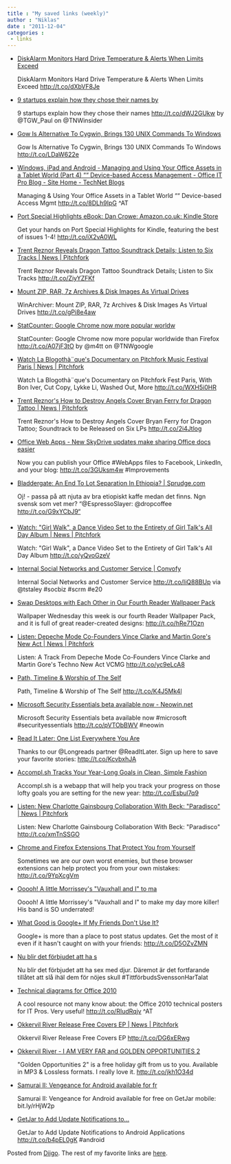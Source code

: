 ```yaml
---
title : "My saved links (weekly)"
author : "Niklas"
date : "2011-12-04"
categories : 
 - links
---
```


- [DiskAlarm Monitors Hard Drive Temperature & Alerts When Limits Exceed](http://www.addictivetips.com/windows-tips/diskalarm-monitor-hard-drive-temperature-alerts-when-limits-exceed/?utm_source=feedburner&utm_medium=twitter&utm_campaign=Feed%3A+Addictivetips+%28AddictiveTips%29)
    
    DiskAlarm Monitors Hard Drive Temperature & Alerts When Limits Exceed http://t.co/dXbVF8Je
    
- [9 startups explain how they chose their names by](http://t.co/dWJ2GUkw)
    
    9 startups explain how they chose their names http://t.co/dWJ2GUkw by @TGW\_Paul on @TNWinsider
    
- [Gow Is Alternative To Cygwin, Brings 130 UNIX Commands To Windows](http://www.addictivetips.com/windows-tips/gow-is-alternative-to-cygwin-brings-130-unix-commands-to-windows/?utm_source=feedburner&utm_medium=twitter&utm_campaign=Feed%3A+Addictivetips+%28AddictiveTips%29)
    
    Gow Is Alternative To Cygwin, Brings 130 UNIX Commands To Windows http://t.co/LDaW622e
    
- [Windows, iPad and Android - Managing and Using Your Office Assets in a Tablet World (Part 4) ““ Device-based Access Management - Office IT Pro Blog - Site Home - TechNet Blogs](http://blogs.technet.com/b/office_resource_kit/archive/2011/10/20/windows-ipad-and-android-managing-and-using-your-office-assets-in-a-tablet-world-part-4-device-based-access-management.aspx)
    
    Managing & Using Your Office Assets in a Tablet World ““ Device-based Access Mgmt http://t.co/8DLh9IpG ^AT
    
- [Port Special Highlights eBook: Dan Crowe: Amazon.co.uk: Kindle Store](https://www.amazon.co.uk/dp/B006GRINO6)
    
    Get your hands on Port Special Highlights for Kindle, featuring the best of issues 1-4! http://t.co/iX2vA0WL
    
- [Trent Reznor Reveals Dragon Tattoo Soundtrack Details; Listen to Six Tracks | News | Pitchfork](http://www.pitchfork.com/news/44783-trent-reznor-reveals-dragon-tattoo-soundtrack-details-listen-to-six-tracks)
    
    Trent Reznor Reveals Dragon Tattoo Soundtrack Details; Listen to Six Tracks http://t.co/ZiyYZFKf
    
- [Mount ZIP, RAR, 7z Archives & Disk Images As Virtual Drives](http://www.addictivetips.com/windows-tips/mount-zip-rar-7z-archives-disk-images-as-virtual-drives/?utm_source=feedburner&utm_medium=twitter&utm_campaign=Feed%3A+Addictivetips+%28AddictiveTips%29)
    
    WinArchiver: Mount ZIP, RAR, 7z Archives & Disk Images As Virtual Drives http://t.co/gPi8e4aw
    
- [StatCounter: Google Chrome now more popular worldw](http://t.co/A07jF3tO)
    
    StatCounter: Google Chrome now more popular worldwide than Firefox http://t.co/A07jF3tO by @m4tt on @TNWgoogle
    
- [Watch La Blogothà¨que's Documentary on Pitchfork Music Festival Paris | News | Pitchfork](http://www.pitchfork.com/news/44757-watch-la-blogotheques-documentary-on-pitchfork-music-festival-paris)
    
    Watch La Blogothà¨que's Documentary on Pitchfork Fest Paris, With Bon Iver, Cut Copy, Lykke Li, Washed Out, More http://t.co/WXH5i0HR
    
- [Trent Reznor's How to Destroy Angels Cover Bryan Ferry for Dragon Tattoo | News | Pitchfork](http://www.pitchfork.com/news/44774-trent-reznors-how-to-destroy-angels-cover-bryan-ferry-for-dragon-tattoo)
    
    Trent Reznor's How to Destroy Angels Cover Bryan Ferry for Dragon Tattoo; Soundtrack to be Released on Six LPs http://t.co/2i4Jtlog
    
- [Office Web Apps - New SkyDrive updates make sharing Office docs easier](http://blogs.office.com/b/officewebapps/archive/2011/11/18/new-skydrive-updates-make-sharing-office-docs-easier.aspx)
    
    Now you can publish your Office #WebApps files to Facebook, LinkedIn, and your blog: http://t.co/3GUksm4w #Improvements
    
    
- [Bladdergate: An End To Lot Separation In Ethiopia? | Sprudge.com](http://sprudge.com/an-end-to-lot-separation-in-ethiopia.html)
    
    Oj! - passa på att njuta av bra etiopiskt kaffe medan det finns. Ngn svensk som vet mer? “@EspressoSlayer: @dropcoffee http://t.co/G9xYCbJ9“
    
- [Watch: "Girl Walk", a Dance Video Set to the Entirety of Girl Talk's All Day Album | News | Pitchfork](http://www.pitchfork.com/news/44769-watch-girl-walk-a-dance-video-set-to-the-entirety-of-girl-talks-all-day-album)
    
    Watch: "Girl Walk", a Dance Video Set to the Entirety of Girl Talk's All Day Album http://t.co/yQvoGzeV
    
- [Internal Social Networks and Customer Service | Convofy](http://convofy.wordpress.com/2011/11/30/476)
    
    Internal Social Networks and Customer Service http://t.co/IiQ88BUp via @tstaley #socbiz #scrm #e20
    
    
- [Swap Desktops with Each Other in Our Fourth Reader Wallpaper Pack](http://lifehacker.com/5861480/swap-desktops-with-each-other-in-our-fourth-reader-wallpaper-pack)
    
    Wallpaper Wednesday this week is our fourth Reader Wallpaper Pack, and it is full of great reader-created designs: http://t.co/hRe71Ozn
    
- [Listen: Depeche Mode Co-Founders Vince Clarke and Martin Gore's New Act | News | Pitchfork](http://www.pitchfork.com/news/44754-listen-depeche-mode-co-founders-vince-clarke-and-martin-gores-new-act)
    
    Listen: A Track From Depeche Mode Co-Founders Vince Clarke and Martin Gore's Techno New Act VCMG http://t.co/yc9eLcA8
    
- [Path, Timeline & Worship of The Self](http://www.readwriteweb.com/archives/path_timeline_worship_of_the_self.php)
    
    Path, Timeline & Worship of The Self http://t.co/K4J5Mk4l
    
- [Microsoft Security Essentials beta available now - Neowin.net](http://www.neowin.net/news/microsoft-security-essentials-beta-available-now?utm_source=twitterfeed&utm_medium=twitter)
    
    Microsoft Security Essentials beta available now #microsoft #securityessentials http://t.co/pVTObBWV #neowin
    
    
- [Read It Later: One List Everywhere You Are](http://readitlaterlist.com)
    
    Thanks to our @Longreads partner @ReadItLater. Sign up here to save your favorite stories: http://t.co/KcvbxhJA
    
- [Accompl.sh Tracks Your Year-Long Goals in Clean, Simple Fashion](http://lifehacker.com/5863496/accomplsh-makes-setting-goals-simple-and-slightly-social)
    
    Accompl.sh is a webapp that will help you track your progress on those lofty goals you are setting for the new year: http://t.co/Esbul7q9
    
- [Listen: New Charlotte Gainsbourg Collaboration With Beck: "Paradisco" | News | Pitchfork](http://www.pitchfork.com/news/44748-listen-new-charlotte-gainsbourg-collaboration-with-beck-paradisco)
    
    Listen: New Charlotte Gainsbourg Collaboration With Beck: "Paradisco" http://t.co/xmTnSSGO
    
- [Chrome and Firefox Extensions That Protect You from Yourself](http://lifehacker.com/5863387/chrome-and-firefox-extensions-that-protect-you-from-yourself)
    
    Sometimes we are our own worst enemies, but these browser extensions can help protect you from your own mistakes: http://t.co/9YpXcgVm
    
- [Ooooh! A little Morrissey's "Vauxhall and I" to ma](http://www.diigo.com/item/note/yyfb/iasj)
    
    Ooooh! A little Morrissey's "Vauxhall and I" to make my day more killer! His band is SO underrated!
    
- [What Good is Google+ If My Friends Don't Use It?](http://lifehacker.com/5863389/what-good-is-google%252B-if-my-friends-dont-use-it)
    
    Google+ is more than a place to post status updates. Get the most of it even if it hasn't caught on with your friends: http://t.co/D5OZvZMN
    
- [Nu blir det förbjudet att ha s](http://www.diigo.com/item/note/yyfb/5hin)
    
    
    Nu blir det förbjudet att ha sex med djur. Däremot är det fortfarande tillåtet att slå ihäl dem för nöjes skull #TittförbudsSvenssonHarTalat
    
- [Technical diagrams for Office 2010](http://technet.microsoft.com/en-us/library/ee683866.aspx)
    
    A cool resource not many know about: the Office 2010 technical posters for IT Pros. Very useful! http://t.co/RIudRqjv ^AT
    
- [Okkervil River Release Free Covers EP | News | Pitchfork](http://www.pitchforkmedia.com/news/44736-okkervil-river-release-free-covers-ep)
    
    Okkervil River Release Free Covers EP http://t.co/DG6xERwg
    
- [Okkervil River - I AM VERY FAR and GOLDEN OPPORTUNITIES 2](http://www.okkervilriver.com)
    
    "Golden Opportunities 2" is a free holiday gift from us to you. Available in MP3 & Lossless formats. I really love it. http://t.co/jkh1O34d
    
- [Samurai II: Vengeance for Android available for fr](http://m.getjar.com/mobile/264605/samurai-ii:-vengeance-for-google-nexus-one/?ref=0&lvt=1322406094&sid=dqix5j125rk8m4mh&c=gd0w000iz6oc47vk13&lang=en)
    
    Samurai II: Vengeance for Android available for free on GetJar mobile: bit.ly/rHjW2p
    
- [GetJar to Add Update Notifications to...](http://trap.it/eJLn4V)
    
    GetJar to Add Update Notifications to Android Applications http://t.co/b4pEL0gK #android
    
    

Posted from [Diigo](http://www.diigo.com). The rest of my favorite links are [here](http://www.diigo.com/user/npivic).
